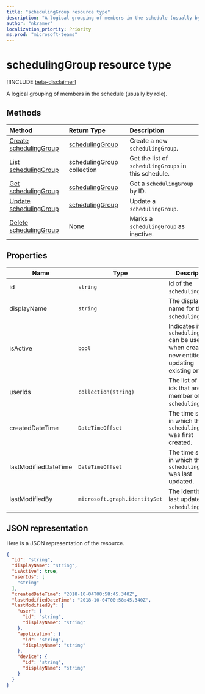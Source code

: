 ```yaml
---
title: "schedulingGroup resource type"
description: "A logical grouping of members in the schedule (usually by role)."
author: "nkramer"
localization_priority: Priority
ms.prod: "microsoft-teams"
---
```


# schedulingGroup resource type

[!INCLUDE [beta-disclaimer](../../includes/beta-disclaimer.md)]

A logical grouping of members in the schedule (usually by role). 

## Methods

| Method       | Return Type  |Description|
|:---------------|:--------|:----------|
|[Create schedulingGroup](../api/schedule-post-schedulinggroup.md) | [schedulingGroup](schedulinggroup.md) | Create a new `schedulingGroup`.|
|[List schedulingGroup](../api/schedule-list-schedulinggroups.md) | [schedulingGroup](schedulinggroup.md) collection | Get the list of `schedulingGroups` in this schedule.|
|[Get schedulingGroup](../api/schedule-get-schedulinggroups.md) | [schedulingGroup](schedulinggroup.md) | Get a `schedulingGroup` by ID.|
|[Update schedulingGroup](../api/schedule-put-schedulinggroups.md) | [schedulingGroup](schedulinggroup.md) | Update a `schedulingGroup`.|
|[Delete schedulingGroup](../api/schedule-delete-schedulinggroups.md) | None | Marks a `schedulingGroup` as inactive.|

## Properties
|Name          |Type           |Description                                                                                 |
|--------------|---------------|--------------------------------------------------------------------------------------------|
| id			| `string`      |Id of the `schedulingGroup`.|
| displayName   | `string`      | The display name for the `schedulingGroup`.      |
| isActive 			|`bool`      | Indicates if the `schedulingGroup` can be used when creating new entities or updating existing ones.|
| userIds 		| `collection(string)`    |  The list of user ids that are a member of the `schedulingGroup`. |
| createdDateTime		|`DateTimeOffset`        |The time stamp in which this `schedulingGroup` was first created.|
| lastModifiedDateTime		|`DateTimeOffset`        |The time stamp in which this `schedulingGroup` was last updated.|
| lastModifiedBy		|`microsoft.graph.identitySet`        |The identity that last updated this `schedulingGroup`.|

## JSON representation

Here is a JSON representation of the resource.

<!-- {
  "blockType": "resource",
  "keyProperty": "id",
  "@odata.type": "microsoft.graph.schedulingGroup"
}-->

```json
{
  "id": "string",
  "displayName": "string",
  "isActive": true,
  "userIds": [
    "string"
  ],
  "createdDateTime": "2018-10-04T00:58:45.340Z",
  "lastModifiedDateTime": "2018-10-04T00:58:45.340Z",
  "lastModifiedBy": {
    "user": {
      "id": "string",
      "displayName": "string"
    },
    "application": {
      "id": "string",
      "displayName": "string"
    },
    "device": {
      "id": "string",
      "displayName": "string"
    }
  }
}
```


<!-- uuid: 8fcb5dbc-d5aa-4681-8e31-b001d5168d79
2015-10-25 14:57:30 UTC -->
<!--
{
  "type": "#page.annotation",
  "description": "schedulingGroup resource",
  "keywords": "",
  "section": "documentation",
  "tocPath": "",
  "suppressions": [
    "Error: /api-reference/beta/resources/schedulinggroup.md:\r\n      Exception processing links.\r\n    System.ArgumentException: Link Definition was null. Link text: !INCLUDE [beta-disclaimer](../../includes/beta-disclaimer.md)\r\n      at ApiDoctor.Validation.DocFile.get_LinkDestinations()\r\n      at ApiDoctor.Validation.DocSet.ValidateLinks(Boolean includeWarnings, String[] relativePathForFiles, IssueLogger issues, Boolean requireFilenameCaseMatch, Boolean printOrphanedFiles)"
  ]
}
-->
